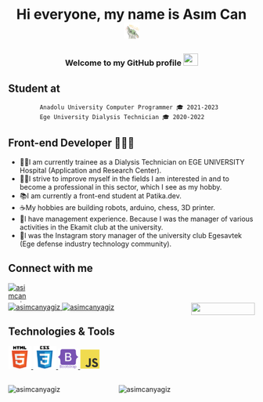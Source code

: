 
<h1 align="center">
  Hi everyone, my name is Asım Can <img src="https://github.com/KaganCanSit/KaganCanSit/blob/master/ImageFiles/Gif/baby-yoda-so-cute.gif" width="31px"  height="33px" />
</h1> 
<h3 align="center">
  Welcome to my GitHub profile <img src="https://media.giphy.com/media/WUlplcMpOCEmTGBtBW/giphy.gif" width="30" height="25">
</h3>



## Student at 
             Anadolu University Computer Programmer 🎓 2021-2023
             Ege University Dialysis Technician 🎓 2020-2022

## Front-end Developer 👨🏼‍💻

- 👨‍⚕️I am currently trainee as a Dialysis Technician on EGE UNIVERSITY Hospital (Application and Research Center).
- 👨‍💻I strive to improve myself in the fields I am interested in and to become a professional in this sector, which I see as my hobby.
- 📚I am currently a front-end student at Patika.dev.
- ☕My hobbies are building robots, arduino, chess, 3D printer.
- 🕺I have management experience. Because I was the manager of various activities in the Ekamit club at the university.
- 🤳I was the Instagram story manager of the university club Egesavtek (Ege defense industry technology community).


## Connect with me





  <a href="https://instagram.com/asimcanyagiz" target="_blank"> <img src="https://upload.wikimedia.org/wikipedia/commons/9/96/Instagram.svg" alt="asimcanyagiz" width="40" height="40" style="margin-right: 21em; display:block"/> </a> 
  <a href="https://linkedin.com/in/asimcanyagiz" target="_blank"> <img src="https://raw.githubusercontent.com/rahuldkjain/github-profile-readme-generator/master/src/images/icons/Social/linked-in-alt.svg" alt="asimcanyagiz" width="35" height="45"/> </a> 
  <a href="https://github.com/asimcanyagiz" target="_blank"> <img src="https://visualstudio.microsoft.com/wp-content/uploads/2021/09/Octocat-1.svg" alt="asimcanyagiz" width="40" height="45" /> </a> 
<img align="right" src="https://komarev.com/ghpvc/?username=asimcanyagiz&style=flat-square&color=blue" alt="" width="130" height="25" />
 



## Technologies & Tools

<p align="left"> 
  <a href="https://www.w3schools.com/html/" target="_blank"> <img src="https://raw.githubusercontent.com/devicons/devicon/master/icons/html5/html5-original-wordmark.svg" alt="html5" width="47" height="47"/> </a> 
  <a href="https://www.w3schools.com/css/" target="_blank"> <img src="https://raw.githubusercontent.com/devicons/devicon/master/icons/css3/css3-original-wordmark.svg" alt="css3" width="47" height="47"/> </a> 
  <a href="https://getbootstrap.com" target="_blank"> <img src="https://raw.githubusercontent.com/devicons/devicon/master/icons/bootstrap/bootstrap-plain-wordmark.svg" alt="bootstrap" width="41" height="41"/> </a> 
  <a href="https://developer.mozilla.org/en-US/docs/Web/JavaScript" target="_blank"> <img src="https://raw.githubusercontent.com/devicons/devicon/master/icons/javascript/javascript-original.svg" alt="javascript" width="40" height="40"/> </a> 
</p>

 
##
<p><img align="left" src="https://github-readme-stats.vercel.app/api/top-langs?username=asimcanyagiz&show_icons=true&theme=radical&locale=en&layout=compact" width="44%" alt="asimcanyagiz" /></p>
<p>&nbsp;<img align="rigt" src="https://github-readme-stats.vercel.app/api?username=asimcanyagiz&show_icons=true&theme=radical" alt="asimcanyagiz" width="53%" /></p>

[instagram]: https://www.instagram.com/asimcanyagiz
[linkedin]: https://www.linkedin.com/in/asimcanyagiz/
[github]: https://github.com/asimcanyagiz
